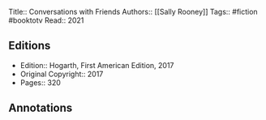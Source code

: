 Title:: Conversations with Friends
Authors:: [[Sally Rooney]]
Tags:: #fiction #booktotv
Read:: 2021

## Editions
- Edition:: Hogarth, First American Edition, 2017
- Original Copyright:: 2017
- Pages:: 320

## Annotations

